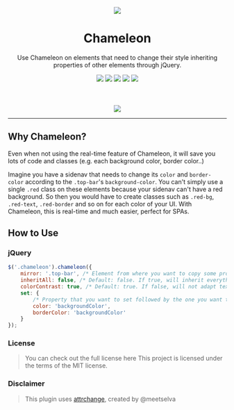 
<p align="center">
  <img src="http://i.imgur.com/s9mvGDd.png">
</p>
<h1 align="center"> Chameleon</h1>
<p align="center">Use Chameleon on elements that need to change their style inheriting properties of other elements through jQuery.</p>

<p align="center">
  <img src="https://img.shields.io/badge/license-MIT-blue.svg">
  <a href="https://github.com/guivr/chameleon/stargazers"><img src="https://img.shields.io/github/stars/guivr/chameleon.svg"></a>
  <a href="https://github.com/guivr/chameleon/issues"><img src="https://img.shields.io/github/issues/guivr/chameleon.svg"></a>
  <img src="https://img.shields.io/badge/version-0.4-green.svg">
  <a href="http://codepen.io/guivr/pen/Vjrmzr"><img src="https://img.shields.io/badge/demo-online-green.svg"></a>
  <br><br><br><br>
  <img src="http://i.imgur.com/vsAxG2X.gif">
</p>

---

## Why Chameleon?
Even when not using the real-time feature of Chameleon, it will save you lots of code and classes (e.g. each background color, border color..)

Imagine you have a sidenav that needs to change its `color` and `border-color` according to the `.top-bar`'s `background-color`. You can't simply use a single `.red` class on these elements because your sidenav can't have a red background. So then you would have to create classes such as `.red-bg`, `.red-text`, `.red-border` and so on for each color of your UI. With Chameleon, this is real-time and much easier, perfect for SPAs.

## How to Use
### jQuery
```js
$('.chameleon').chameleon({
	mirror: '.top-bar', /* Element from where you want to copy some properties */
	inheritAll: false, /* Default: false. If true, will inherit everything */
 	colorContrast: true, /* Default: true. If false, will not adapt text for readability */
	set: {
		/* Property that you want to set followed by the one you want to copy */
		color: 'backgroundColor',
		borderColor: 'backgroundColor'
	}
});
```

### License
> You can check out the full license here
This project is licensed under the terms of the MIT license.

### Disclaimer
> This plugin uses [attrchange](https://github.com/meetselva/attrchange), created by @meetselva
